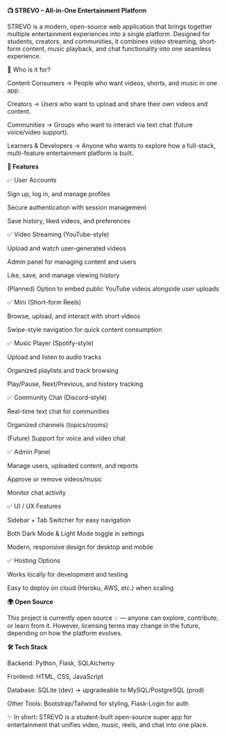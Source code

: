 

**📺 STREVO – All-in-One Entertainment Platform**

STREVO is a modern, open-source web application that brings together multiple entertainment experiences into a single platform. Designed for students, creators, and communities, it combines video streaming, short-form content, music playback, and chat functionality into one seamless experience.



🎯 Who is it for?

Content Consumers → People who want videos, shorts, and music in one app.

Creators → Users who want to upload and share their own videos and content.

Communities → Groups who want to interact via text chat (future voice/video support).

Learners & Developers → Anyone who wants to explore how a full-stack, multi-feature entertainment platform is built.



**🚀 Features**


✅ User Accounts

Sign up, log in, and manage profiles

Secure authentication with session management

Save history, liked videos, and preferences


✅ Video Streaming (YouTube-style)

Upload and watch user-generated videos

Admin panel for managing content and users

Like, save, and manage viewing history

(Planned) Option to embed public YouTube videos alongside user uploads


✅ Mini (Short-form Reels)

Browse, upload, and interact with short videos

Swipe-style navigation for quick content consumption


✅ Music Player (Spotify-style)

Upload and listen to audio tracks

Organized playlists and track browsing

Play/Pause, Next/Previous, and history tracking


✅ Community Chat (Discord-style)

Real-time text chat for communities

Organized channels (topics/rooms)

(Future) Support for voice and video chat


✅ Admin Panel

Manage users, uploaded content, and reports

Approve or remove videos/music

Monitor chat activity


✅ UI / UX Features

Sidebar + Tab Switcher for easy navigation

Both Dark Mode & Light Mode toggle in settings

Modern, responsive design for desktop and mobile


✅ Hosting Options

Works locally for development and testing

Easy to deploy on cloud (Heroku, AWS, etc.) when scaling



**🌍 Open Source**

This project is currently open source 💡 — anyone can explore, contribute, or learn from it.
However, licensing terms may change in the future, depending on how the platform evolves.



**🛠️ Tech Stack**

Backend: Python, Flask, SQLAlchemy

Frontend: HTML, CSS, JavaScript

Database: SQLite (dev) → upgradeable to MySQL/PostgreSQL (prod)

Other Tools: Bootstrap/Tailwind for styling, Flask-Login for auth



✨ In short: STREVO is a student-built open-source super app for entertainment that unifies video, music, reels, and chat into one place.
